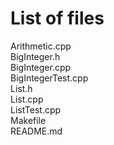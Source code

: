 # List of files

Arithmetic.cpp\
BigInteger.h\
BigInteger.cpp\
BigIntegerTest.cpp\
List.h\
List.cpp\
ListTest.cpp\
Makefile\
README.md